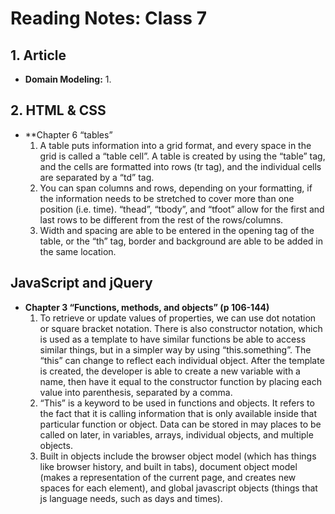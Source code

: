 # Reading Notes: Class 7

## 1. Article

  - **Domain Modeling:**
    1. 
    
    
## 2. HTML & CSS

  - **Chapter 6 “tables”
    1. A table puts information into a grid format, and every space in the grid is called a “table cell”. A table is created by using the “table” tag, and the cells are formatted into rows (tr tag), and the individual cells are separated by a “td” tag. 
    2. You can span columns and rows, depending on your formatting, if the information needs to be stretched to cover more than one position (i.e. time).
“thead”, “tbody”, and “tfoot” allow for the first and last rows to be different from the rest of the rows/columns.
    3. Width and spacing are able to be entered in the opening tag of the table, or the “th” tag, border and background are able to be added in the same location.

## JavaScript and jQuery

  - **Chapter 3 “Functions, methods, and objects” (p 106-144)**
    1. To retrieve or update values of properties, we can use dot notation or square bracket notation. There is also constructor notation, which is used as a template to have similar functions be able to access similar things, but in a simpler way by using “this.something”. The “this” can change to reflect each individual object. After the template is created, the developer is able to create a new variable with a name, then have it equal to the constructor function by placing each value into parenthesis, separated by a comma.
    2. “This” is a keyword to be used in functions and objects. It refers to the fact that it is calling information that is only available inside that particular function or object. Data can be stored in may places to be called on later, in variables, arrays, individual objects, and multiple objects.
    3. Built in objects include the browser object model (which has things like browser history, and built in tabs), document object model (makes a representation of the current page, and creates new spaces for each element), and global javascript objects (things that js language needs, such as days and times).
